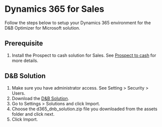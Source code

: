 # Dynamics 365 for Sales

Follow the steps below to setup your Dynamics 365 environment for the D&B Optimizer for Microsoft solution.

## Prerequisite
1. Install the Prospect to cash solution for Sales. See [Prospect to cash](https://docs.microsoft.com/en-us/dynamics365/unified-operations/supply-chain/sales-marketing/prospect-to-cash) for more details.

## D&B Solution
1. Make sure you have administrator access. See Setting > Security > Users.
2. Download the <a href="/assets/dnb_Optimizer_1_0_0_0_managed.zip" download>D&B Solution</a>.
3. Go to Settings > Solutions and click Import.
4. Choose the d365_dnb_solution.zip file you downloaded from the assets folder and click next.
5. Click Import.